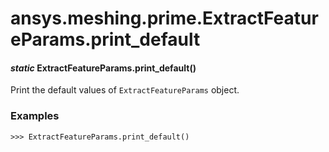 # ansys.meshing.prime.ExtractFeatureParams.print_default

<a id="ansys.meshing.prime.ExtractFeatureParams.print_default"></a>

#### *static* ExtractFeatureParams.print_default()

Print the default values of `ExtractFeatureParams` object.

### Examples

```pycon
>>> ExtractFeatureParams.print_default()
```

<!-- !! processed by numpydoc !! -->
